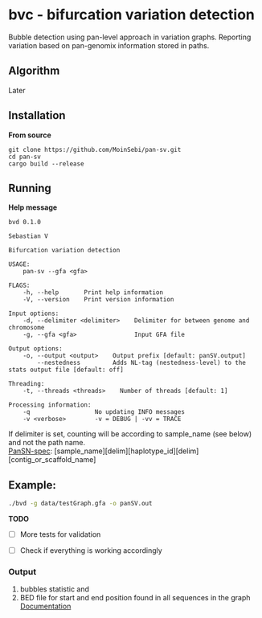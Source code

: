 # bvc - bifurcation variation detection

Bubble detection using pan-level approach in variation graphs. Reporting variation based on pan-genomix information stored in paths. 



## Algorithm 
Later 

## Installation 

**From source** 
```text
git clone https://github.com/MoinSebi/pan-sv.git
cd pan-sv 
cargo build --release
```

## Running 
**Help message**
```text 
bvd 0.1.0

Sebastian V

Bifurcation variation detection

USAGE:
    pan-sv --gfa <gfa>

FLAGS:
    -h, --help       Print help information
    -V, --version    Print version information

Input options:
    -d, --delimiter <delimiter>    Delimiter for between genome and chromosome
    -g, --gfa <gfa>                Input GFA file

Output options:
    -o, --output <output>    Output prefix [default: panSV.output]
        --nestedness         Adds NL-tag (nestedness-level) to the stats output file [default: off]

Threading:
    -t, --threads <threads>    Number of threads [default: 1]

Processing information:
    -q                  No updating INFO messages
    -v <verbose>        -v = DEBUG | -vv = TRACE

```
If delimiter is set, counting will be according to sample_name (see below) and not the path name.   
[PanSN-spec](https://github.com/pangenome/PanSN-spec): [sample_name][delim][haplotype_id][delim][contig_or_scaffold_name]


## Example: 
```bash
./bvd -g data/testGraph.gfa -o panSV.out
```

**TODO**
- [ ] More tests for validation
- [ ] Check if everything is working accordingly


### Output
1) bubbles statistic and
2) BED file for start and end position found in all sequences in the graph
[Documentation](doc.md)
